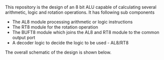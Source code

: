 This repository is the design of an 8 bit ALU capable of calculating several arithmetic, logic and rotation operations.
It has following sub components
- The AL8 module processing arithmetic or logic instructions
- The RT8 module for the rotation operation
- The BUFT8 module which joins the AL8 and RT8 module to the common output port
- A decoder logic to decide the logic to be used - AL8/RT8

The overall schematic of the design is shown below.


